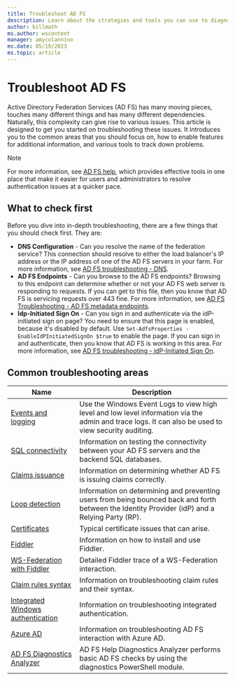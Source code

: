 ```yaml
---
title: Troubleshoot AD FS
description: Learn about the strategies and tools you can use to diagnose and troubleshoot various aspects of AD FS.
author: billmath
ms.author: wscontent
manager: amycolannino
ms.date: 05/19/2023
ms.topic: article
---
```


# Troubleshoot AD FS

Active Directory Federation Services (AD FS) has many moving pieces, touches many different things and has many different dependencies. Naturally, this complexity can give rise to various issues. This article is designed to get you started on troubleshooting these issues. It introduces you to the common areas that you should focus on, how to enable features for additional information, and various tools to track down problems.

> [!NOTE]
> For more information, see [AD FS help](https://adfshelp.microsoft.com), which provides effective tools in one place that make it easier for users and administrators to resolve authentication issues at a quicker pace.

## What to check first

Before you dive into in-depth troubleshooting, there are a few things that you should check first. They are:

- **DNS Configuration** - Can you resolve the name of the federation service? This connection should resolve to either the load balancer's IP address or the IP address of one of the AD FS servers in your farm. For more information, see [AD FS troubleshooting - DNS](ad-fs-tshoot-dns.md).
- **AD FS Endpoints** - Can you browse to the AD FS endpoints? Browsing to this endpoint can determine whether or not your AD FS web server is responding to requests. If you can get to this file, then you know that AD FS is servicing requests over 443 fine. For more information, see [AD FS Troubleshooting - AD FS metadata endpoints](ad-fs-tshoot-endpoints.md).
- **Idp-Initiated Sign On** - Can you sign in and authenticate via the idP-initiated sign on page? You need to ensure that this page is enabled, because it's disabled by default. Use `Set-AdfsProperties -EnableIdPInitiatedSignOn $true` to enable the page. If you can sign in and authenticate, then you know that AD FS is working in this area. For more information, see [AD FS troubleshooting - idP-Initiated Sign On](ad-fs-tshoot-initiatedsignon.md).

## Common troubleshooting areas

|Name|Description|
|-----|-----|
|[Events and logging](ad-fs-tshoot-logging.md)|Use the Windows Event Logs to view high level and low level information via the admin and trace logs. It can also be used to view security auditing.|
|[SQL connectivity](ad-fs-tshoot-sql.md)|Information on testing the connectivity between your AD FS servers and the backend SQL databases.|
|[Claims issuance](ad-fs-tshoot-claims-issuance.md)|Information on determining whether AD FS is issuing claims correctly.|
|[Loop detection](ad-fs-tshoot-loop.md)|Information on determining and preventing users from being bounced back and forth between the Identity Provider (idP) and a Relying Party (RP).|
|[Certificates](ad-fs-tshoot-certs.md)|Typical certificate issues that can arise.|
|[Fiddler](ad-fs-tshoot-fiddler.md)|Information on how to install and use Fiddler.|
|[WS-Federation with Fiddler](ad-fs-tshoot-fiddler-ws-fed.md)|Detailed Fiddler trace of a WS-Federation interaction.|
|[Claim rules syntax](ad-fs-tshoot-claims-rules.md)|Information on troubleshooting claim rules and their syntax.|
|[Integrated Windows authentication](ad-fs-tshoot-iwa.md)|Information on troubleshooting integrated authentication.|
|[Azure AD](ad-fs-tshoot-azure.md)|Information on troubleshooting AD FS interaction with Azure AD.|
|[AD FS Diagnostics Analyzer](ad-fs-diagnostics-analyzer.md)|AD FS Help Diagnostics Analyzer performs basic AD FS checks by using the diagnostics PowerShell module.|
